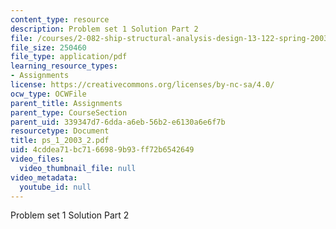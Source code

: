 ```yaml
---
content_type: resource
description: Problem set 1 Solution Part 2
file: /courses/2-082-ship-structural-analysis-design-13-122-spring-2003/4cddea71bc7166989b93ff72b6542649_ps_1_2003_2.pdf
file_size: 250460
file_type: application/pdf
learning_resource_types:
- Assignments
license: https://creativecommons.org/licenses/by-nc-sa/4.0/
ocw_type: OCWFile
parent_title: Assignments
parent_type: CourseSection
parent_uid: 339347d7-6dda-a6eb-56b2-e6130a6e6f7b
resourcetype: Document
title: ps_1_2003_2.pdf
uid: 4cddea71-bc71-6698-9b93-ff72b6542649
video_files:
  video_thumbnail_file: null
video_metadata:
  youtube_id: null
---
```

Problem set 1 Solution Part 2